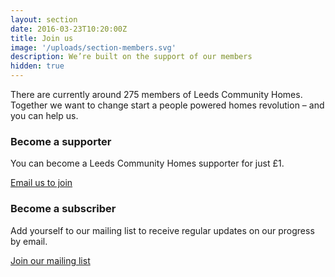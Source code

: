 ```yaml
---
layout: section
date: 2016-03-23T10:20:00Z
title: Join us
image: '/uploads/section-members.svg'
description: We’re built on the support of our members
hidden: true
---
```

There are currently around 275 members of Leeds Community Homes. Together we want to change start a people powered homes revolution – and you can help us.

### Become a supporter
You can become a Leeds Community Homes supporter for just £1.

<a href="mailto:info@leedscommunityhomes.org.uk" class="button">Email us to join</a>

### Become a subscriber
Add yourself to our mailing list to receive regular updates on our progress by email.

<a href="http://eepurl.com/clB_pb" class="button">Join our mailing list</a>